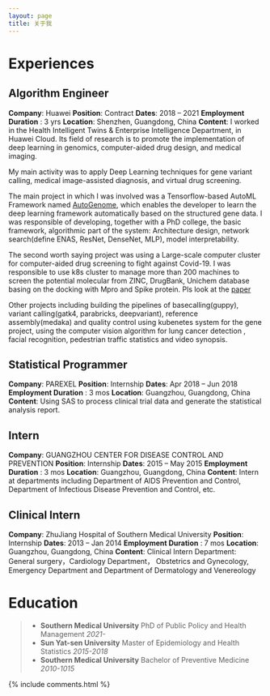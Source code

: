 ```yaml
---
layout: page
title: 关于我 
---
```


# Experiences 

## Algorithm Engineer
**Company**: Huawei
**Position**: Contract
**Dates**: 2018 – 2021
**Employment Duration** : 3 yrs
**Location**: Shenzhen, Guangdong, China
**Content**:
I worked in the Health Intelligent Twins & Enterprise Intelligence Department, in Huawei Cloud. Its field of research is to promote the implementation of deep learning in genomics, computer-aided drug design, and medical imaging.

My main activity was to apply Deep Learning techniques for gene variant calling, medical image-assisted diagnosis, and virtual drug screening.

The main project in which I was involved was a Tensorflow-based AutoML Framework named [AutoGenome](https://doi.org/10.1101/842526), which enables the developer to learn the deep learning framework automatically based on the structured gene data. I was responsible of developing, together with a PhD college, the basic framework, algorithmic part of the system:
Architecture design, network search(define ENAS, ResNet, DenseNet, MLP), model interpretability.

The second worth saying project was using a Large-scale computer cluster for computer-aided drug screening to fight against Covid-19. I was responsible to use k8s cluster to manage more than 200 machines to screen the potential molecular from ZINC, DrugBank, Unichem database basing on the docking with Mpro and Spike protein. Pls look at the [paper](https://doi.org/10.1021/acs.jcim.0c00821)

Other projects including building the pipelines of basecalling(guppy), variant calling(gatk4, parabricks, deepvariant), reference assembly(medaka) and quality control using kubenetes system for the gene project, using the computer vision algorithm for lung cancer detection , facial recognition, pedestrian traffic statistics and video synopsis.



## Statistical Programmer
**Company**: PAREXEL
**Position**: Internship
**Dates**: Apr 2018 – Jun 2018
**Employment Duration** : 3 mos
**Location**: Guangzhou, Guangdong, China
**Content**:
Using SAS to process clinical trial data and generate the statistical analysis report.

## Intern
**Company**: GUANGZHOU CENTER FOR DISEASE CONTROL AND PREVENTION 
**Position**: Internship
**Dates**: 2015 – May 2015
**Employment Duration** : 3 mos
**Location**: Guangzhou, Guangdong, China
**Content**:
Intern at departments including Department of AIDS Prevention and Control, Department of Infectious Disease Prevention and Control, etc.

## Clinical Intern
**Company**: ZhuJiang Hospital of Southern Medical University 
**Position**: Internship
**Dates**: 2013 – Jan 2014
**Employment Duration** : 7 mos
**Location**: Guangzhou, Guangdong, China
**Content**:
Clinical Intern Department: General surgery，Cardiology Department， Obstetrics and Gynecology, Emergency Department and Department of Dermatology and Venereology

# Education  
>* **Southern Medical University**  PhD of Public Policy and Health Management   *2021-*
>* **Sun Yat-sen University**  Master of Epidemiology and Health Statistics *2015-2018*
>* **Southern Medical University**  Bachelor of Preventive Medicine *2010-1015*

{% include comments.html %}

